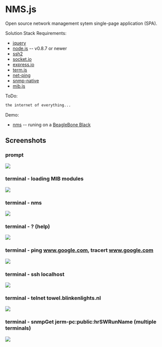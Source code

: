 NMS.js
======

Open source network management sytem single-page application (SPA).


Solution Stack Requirements:
* [jquery](http://jquery.com/)
* [node.js](http://nodejs.org/) -- v0.8.7 or newer
* [ssh2](https://github.com/mscdex/ssh2)
* [socket.io](https://github.com/LearnBoost/socket.io)
* [express.io](https://github.com/techpines/express.io)
* [term.js](https://github.com/chjj/term.js)
* [net-ping](https://npmjs.org/package/net-ping/)
* [snmp-native](https://github.com/calmh/node-snmp-native)
* [mib.js](https://github.com/PrimeEuler/NMS.js/tree/master/tools/SNMP/lib)

ToDo:
```bash
the internet of everything...
```
Demo:
* [nms](https://nms.hopto.org:8443/) -- runing on a [BeagleBone Black](http://beagleboard.org/Products/BeagleBone+Black)

## Screenshots

### prompt

![](https://raw.githubusercontent.com/PrimeEuler/NMS.js/master/demo/screen01.png)

### terminal - loading MIB modules

![](https://raw.githubusercontent.com/PrimeEuler/NMS.js/master/demo/screen02.png)


### terminal - nms

![](https://raw.githubusercontent.com/PrimeEuler/NMS.js/master/demo/screen03.png)

### terminal - ? (help)

![](https://raw.githubusercontent.com/PrimeEuler/NMS.js/master/demo/screen04.png)

### terminal - ping www.google.com, tracert www.google.com

![](https://raw.githubusercontent.com/PrimeEuler/NMS.js/master/demo/screen05.png)

### terminal - ssh localhost

![](https://raw.githubusercontent.com/PrimeEuler/NMS.js/master/demo/screen06.png)

### terminal - telnet towel.blinkenlights.nl

![](https://raw.githubusercontent.com/PrimeEuler/NMS.js/master/demo/screen07.png)

### terminal - snmpGet jerm-pc:public:hrSWRunName (multiple terminals)

![](https://raw.githubusercontent.com/PrimeEuler/NMS.js/master/demo/screen08.png)




